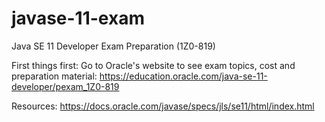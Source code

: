 # javase-11-exam
Java SE 11 Developer Exam Preparation (1Z0-819)

First things first:
Go to Oracle's website to see exam topics, cost and preparation material:
https://education.oracle.com/java-se-11-developer/pexam_1Z0-819

Resources:
https://docs.oracle.com/javase/specs/jls/se11/html/index.html
